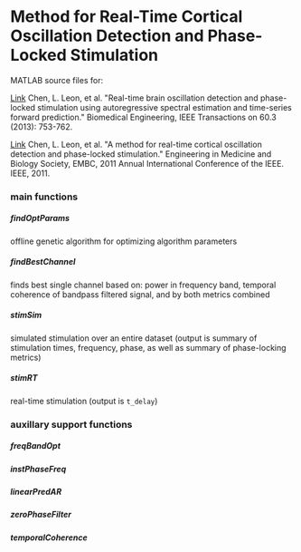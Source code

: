 # Method for Real-Time Cortical Oscillation Detection and Phase-Locked Stimulation

MATLAB source files for:

[Link](http://ieeexplore.ieee.org/xpl/articleDetails.jsp?arnumber=5705563) Chen, L. Leon, et al. "Real-time brain oscillation detection and phase-locked stimulation using autoregressive spectral estimation and time-series forward prediction." Biomedical Engineering, IEEE Transactions on 60.3 (2013): 753-762.

[Link](http://ieeexplore.ieee.org/xpl/articleDetails.jsp?arnumber=6090843) Chen, L. Leon, et al. "A method for real-time cortical oscillation detection and phase-locked stimulation." Engineering in Medicine and Biology Society, EMBC, 2011 Annual International Conference of the IEEE. IEEE, 2011.


### main functions

##### findOptParams 
offline genetic algorithm for optimizing algorithm parameters

##### findBestChannel 
finds best single channel based on: power in frequency band, temporal coherence of bandpass filtered signal, and by both metrics combined

##### stimSim 
simulated stimulation over an entire dataset (output is summary of stimulation times, frequency, phase, as well as summary of phase-locking metrics)

##### stimRT 
real-time stimulation (output is `t_delay`)

### auxillary support functions

##### freqBandOpt

##### instPhaseFreq

##### linearPredAR

##### zeroPhaseFilter

##### temporalCoherence